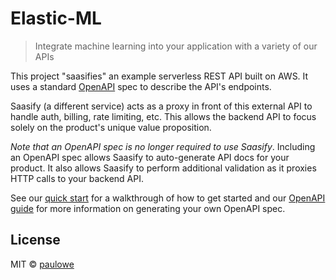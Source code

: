 # Elastic-ML

> Integrate machine learning into your application with a variety of our APIs

This project "saasifies" an example serverless REST API built on AWS. It uses a standard [OpenAPI](https://swagger.io/specification/) spec to describe the API's endpoints.

Saasify (a different service) acts as a proxy in front of this external API to handle auth, billing, rate limiting, etc. This allows the backend API to focus solely on the product's unique value proposition.


_Note that an OpenAPI spec is no longer required to use Saasify_. Including an OpenAPI spec allows Saasify to auto-generate API docs for your product. It also allows Saasify to perform additional validation as it proxies HTTP calls to your backend API.

See our [quick start](https://docs.saasify.sh/#/quick-start) for a walkthrough of how to get started and our [OpenAPI guide](https://docs.saasify.sh/#/openapi) for more information on generating your own OpenAPI spec.

## License

MIT © [paulowe](https://github.com/paulowe)
